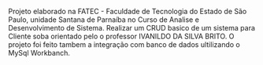 Projeto elaborado na FATEC - Faculdade de Tecnologia do Estado de São Paulo, unidade Santana de Parnaíba no Curso de Analise e Desenvolvimento de Sistema.
Realizar um CRUD basico de um sistema para Cliente soba orientado pelo o professor IVANILDO DA SILVA BRITO.
O projeto foi feito tambem a integração com banco de dados ultilizando o MySql Workbanch.
